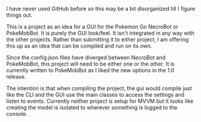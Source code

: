 I have never used GitHub before so this may be a bit disorganized till I figure things out.

This is a project as an idea for a GUI for the Pokemon Go NecroBot or PokeMobBot. It is purely the GUI look/feel. It isn't integrated in any way with the other projects. Rather than submitting it to either project, I am offering this up as an idea that can be compiled and run on its own.

Since the config.json files have diverged between NecroBot and PokeMobBot, this project will need to be either one or the other. It is currently written to PokeMobBot as I liked the new options in the 1.0 release. 

The intention is that when compiling the project, the gui would compile just like the CLI and the GUI use the main classes to access the settings and listen to events. Currently neither project is setup for MVVM but it looks like creating the model is isolated to wherever something is logged to the console. 
